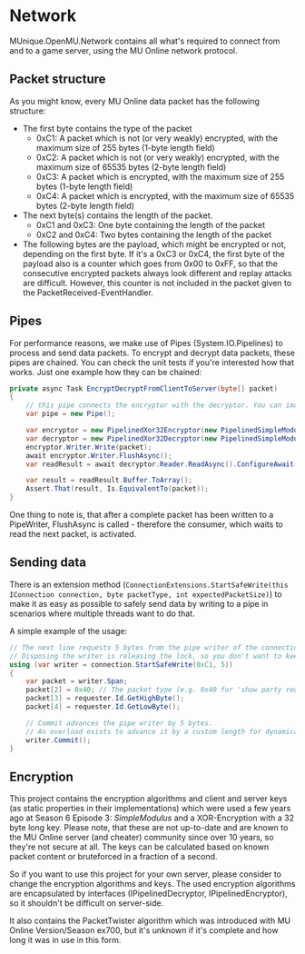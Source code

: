 ﻿# Network

MUnique.OpenMU.Network contains all what's required to connect from and to a game server, using the MU Online network protocol.

## Packet structure
As you might know, every MU Online data packet has the following structure:

* The first byte contains the type of the packet
  * 0xC1: A packet which is not (or very weakly) encrypted, with the maximum size of 255 bytes (1-byte length field)
  * 0xC2: A packet which is not (or very weakly) encrypted, with the maximum size of 65535 bytes (2-byte length field)
  * 0xC3: A packet which is encrypted, with the maximum size of 255 bytes (1-byte length field)
  * 0xC4: A packet which is encrypted, with the maximum size of 65535 bytes (2-byte length field)
* The next byte(s) contains the length of the packet.
  * 0xC1 and 0xC3: One byte containing the length of the packet
  * 0xC2 and 0xC4: Two bytes containing the length of the packet
* The following bytes are the payload, which might be encrypted or not, depending on the first byte. If it's a 0xC3 or 0xC4,
the first byte of the payload also is a counter which goes from 0x00 to 0xFF, so that the consecutive encrypted packets always look different and replay attacks are difficult. However, this counter is not included in the packet given to the PacketReceived-EventHandler.

## Pipes
For performance reasons, we make use of Pipes (System.IO.Pipelines) to process and send data packets.
To encrypt and decrypt data packets, these pipes are chained. You can check the unit tests if you're interested how that works.
Just one example how they can be chained:

```csharp
private async Task EncryptDecryptFromClientToServer(byte[] packet)
{
    // this pipe connects the encryptor with the decryptor. You can imagine this as the client-to-server network connection, for example.
    var pipe = new Pipe();

    var encryptor = new PipelinedXor32Encryptor(new PipelinedSimpleModulusEncryptor(pipe.Writer, PipelinedSimpleModulusEncryptor.DefaultClientKey).Writer);
    var decryptor = new PipelinedXor32Decryptor(new PipelinedSimpleModulusDecryptor(pipe.Reader).Reader);
    encryptor.Writer.Write(packet);
    await encryptor.Writer.FlushAsync();
    var readResult = await decryptor.Reader.ReadAsync().ConfigureAwait(false);

    var result = readResult.Buffer.ToArray();
    Assert.That(result, Is.EquivalentTo(packet));
}
```

One thing to note is, that after a complete packet has been written to a PipeWriter, FlushAsync is called - therefore the consumer,
which waits to read the next packet, is activated.

## Sending data
There is an extension method (```ConnectionExtensions.StartSafeWrite(this IConnection connection, byte packetType, int expectedPacketSize)```) to make it
as easy as possible to safely send data by writing to a pipe in scenarios where multiple threads want to do that.

A simple example of the usage:
```csharp
// The next line requests 5 bytes from the pipe writer of the connection, locks the connection and sets the header bytes for packet type and length (e.g. C1 05).
// Disposing the writer is releasing the lock, so you don't want to keep this open too long.
using (var writer = connection.StartSafeWrite(0xC1, 5)) 
{
    var packet = writer.Span;
    packet[2] = 0x40; // The packet type (e.g. 0x40 for 'show party request')
    packet[3] = requester.Id.GetHighByte();
    packet[4] = requester.Id.GetLowByte();

    // Commit advances the pipe writer by 5 bytes.
    // An overload exists to advance it by a custom length for dynamically sized packets.
    writer.Commit();
}
```


## Encryption
This project contains the encryption algorithms and client and server keys (as static properties in their implementations)
which were used a few years ago at Season 6 Episode 3: *SimpleModulus* and a XOR-Encryption with a 32 byte long key.
Please note, that these are not up-to-date and are known to the MU Online server (and cheater) community since over 10 years,
so they're not secure at all. The keys can be calculated based on known packet content or bruteforced in a fraction of a second.

So if you want to use this project for your own server, please consider to change the encryption algorithms and keys.
The used encryption algorithms are encapsulated by interfaces (IPipelinedDecryptor, IPipelinedEncryptor), so it shouldn't be difficult on server-side.

It also contains the PacketTwister algorithm which was introduced with MU Online Version/Season ex700, but it's unknown if it's complete and how long it was in use in this form.
